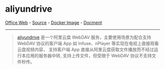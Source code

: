 # aliyundrive

[Office Web][1] - [Source][2] - [Docker Image][3] - [Docment][4]

---

> [aliyundrive][1] 是一个阿里云盘 WebDAV 服务，主要使用场景为配合支持 WebDAV 协议的客户端 App 如 Infuse、nPlayer 等实现在电视上直接观看云盘视频内容， 支持客户端 App 直接从阿里云盘获取文件播放而不经过运行本应用的服务器中转, 支持上传文件，但受限于 WebDAV 协议不支持文件秒传。

[1]:https://github.com/messense/aliyundrive-webdav
[2]:https://github.com/messense/aliyundrive-webdav
[3]:https://hub.docker.com/r/messense/aliyundrive-webdav
[4]:https://github.com/messense/aliyundrive-webdav
